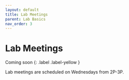 ```yaml
---
layout: default
title: Lab Meetings
parent: Lab Basics
nav_order: 3
---
```


# Lab Meetings

Coming soon
{: .label .label-yellow }

Lab meetings are scheduled on Wednesdays from 2P-3P.